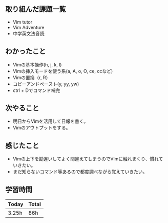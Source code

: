 ## 取り組んだ課題一覧
- Vim tutor
- Vim Adventure
- 中学英文法音読
## わかったこと
- Vimの基本操作(h, j, k, l)
- Vimの挿入モードを使う系(a, A, o, O,  ce, ccなど)
- Vimの置換（r, R）
- コピーアンドペースト(y, yy, yw)
- ctrl + Dでコマンド補完
## 次やること
- 明日からVimを活用して日報を書く。
- Vimのアウトプットをする。
## 感じたこと
- Vimの上下を勘違いしてよく間違えてしまうのでVimに触れまくり、慣れていきたい。
- まだ知らないコマンド等あるので都度調べながら覚えていきたい。
## 学習時間
|Today|	Total|
|--|--|
|3.25h|	86h|